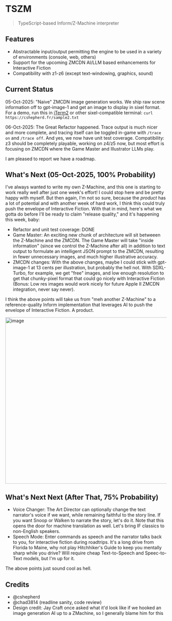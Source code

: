 # TSZM

> TypeScript-based Inform/Z-Machine interpreter

## Features

- Abstractable input/output permitting the engine to be used in a variety of environments (console, web, others)
- Support for the upcoming ZMCDN AI/LLM based enhancements for Interactive Fiction
- Compatibility with z1-z6 (except text-windowing, graphics, sound)

## Current Status
05-Oct-2025: "Naive" ZMCDN image generation works. We ship raw scene information off to gpt-image-1 and get an image to display in sixel format. For a demo, run this in [iTerm2](https://iterm2.com) or other sixel-compatible terminal:
`curl https://cshepherd.fr/sample2.txt`

06-Oct-2025: The Great Refactor happened. Trace output is much nicer and more complete, and tracing itself can be toggled in-game with `/trace on` and `/trace off`. And yes, we now have unit test coverage. Compatibility: z3 should be completely playable, working on z4/z5 now, but most effort is focusing on ZMCDN where the Game Master and Illustrator LLMs play.

I am pleased to report we have a roadmap.

## What's Next (05-Oct-2025, 100% Probability)
I've always wanted to write my own Z-Machine, and this one is starting to work really well after just one week's effort! I could stop here and be pretty happy with myself. But then again, I'm not so sure, because the _product_ has a lot of potential and with another week of hard work, I think this could truly push the envelope of Interactive Fiction. With that in mind, here's what we gotta do before I'll be ready to claim "release quality," and it's happening this week, baby:
- Refactor and unit test coverage: DONE
- Game Master: An exciting new chunk of architecture will sit betweeen the Z-Machine and the ZMCDN. The Game Master will take "inside information" (since we control the Z-Machine after all) in addition to text output to formulate an intelligent JSON prompt to the ZMCDN, resulting in fewer unnecessary images, and much higher illustrative accuracy.
- ZMCDN changes: With the above changes, maybe I could stick with gpt-image-1 at 13 cents per illustration, but probably the hell not. With SDXL-Turbo, for example, we get "free" images, and low enough resolution to get that chunky-pixel format that could go nicely with Interactive Fiction (Bonus: Low res images would work nicely for future Apple II ZMCDN integration, never say never).

I think the above points will take us from "meh another Z-Machine" to a reference-quality Inform implementation that leverages AI to push the envelope of Interactive Fiction. A product.

<img width="806" height="520" alt="image" src="https://github.com/user-attachments/assets/309c4904-40f4-4d4e-b65d-d7cacb17d46b" />

## What's Next Next (After That, 75% Probability)
- Voice Changer: The Art Director can optionally change the text narrator's voice if we want, while remaining faithful to the story line. If you want Snoop or Walken to narrate the story, let's do it. Note that this opens the door for machine translation as well. Let's bring IF classics to non-English speakers.
- Speech Mode: Enter commands as speech and the narrator talks back to you, for interactive fiction during roadtrips. It's a long drive from Florida to Maine, why not play Hitchhiker's Guide to keep you mentally sharp while you drive? Will require cheap Text-to-Speech and Speec-to-Text models, but I'm up for it.

The above points just sound cool as hell.

## Credits
- @cshepherd
- @chad3814 (readline sanity, code review)
- Design credit: Jay Craft once asked what it'd look like if we hooked an image generation AI up to a ZMachine, so I generally blame him for this
